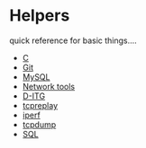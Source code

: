 Helpers
=======
quick reference for basic things....

 - [C](C/)
 - [Git](Git/)
 - [MySQL](MySQL)
 - [Network tools](Network_tools/)
  - [D-ITG](Network_tools/D-ITG/)
  - [tcpreplay](Network_tools/TCP_replay/)
  - [iperf](Network_tools/iperf/)
  - [tcpdump](Network_tools/tcpdump/)
 - [SQL](SQL/)
 
